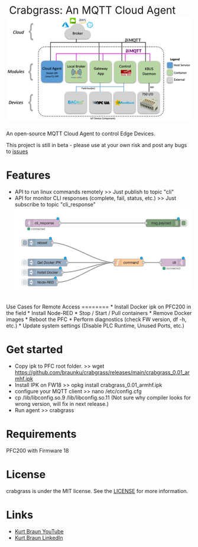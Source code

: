 <h1 style="font-weight:normal">
  &nbsp;Crabgrass: An MQTT Cloud Agent&nbsp;
  <a href="overview"><img src=overview.png></a>
</h1>

An open-source MQTT Cloud Agent to control Edge Devices.

This project is still in beta - please use at your own risk and post any bugs to [issues](https://https://github.com/braunku/crabgrass/issues)
<br>

Features
========
* API to run linux commands remotely >>
  Just publish to topic "cli"
* API for monitor CLI responses (complete, fail, status, etc.) >>
  Just subscribe to topic "cli_response"
 <a href="control"><img src=control.png></a>

<br>
Use Cases for Remote Access
========
* Install Docker ipk on PFC200 in the field
* Install Node-RED 
* Stop / Start / Pull containers
* Remove Docker images
* Reboot the PFC 
* Perform diagnostics (check FW version, df -h, etc.)
* Update system settings (Disable PLC Runtime, Unused Ports, etc.)

Get started
===========
* Copy ipk to PFC root folder.  >>
  wget https://github.com/braunku/crabgrass/releases/main/crabgrass_0.01_armhf.ipk
* Install IPK on FW18 >>
  opkg install crabgrass_0.01_armhf.ipk
* configure your MQTT client >>
  nano /etc/config.cfg
* cp /lib/libconfig.so.9 /lib/libconfig.so.11 (Not sure why compiler looks for wrong version, will fix in next release.)
* Run agent >>
  crabgrass

Requirements
============
PFC200 with Firmware 18

License
=======
crabgrass is under the MIT license. See the [LICENSE](https://github.com/braunku/crabgrassblob/main/LICENSE.md) for more information.

Links
=====
* [Kurt Braun YouTube](https://www.youtube.com/channel/WAGOKurt)
* [Kurt Braun LinkedIn](https://www.linkedin.com/in/wago-kurt-braun/)
